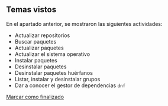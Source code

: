 ## Temas vistos

En el apartado anterior, se mostraron las siguientes actividades:
* Actualizar repositorios
* Buscar paquetes
* Actualizar paquetes
* Actualizar el sistema operativo
* Instalar paquetes
* Desinstalar paquetes
* Desinstalar paquetes huérfanos
* Listar, instalar y desinstalar grupos
* Dar a conocer el gestor de dependencias `dnf`

 
<a onclick="test()" href="https://fx-learning.mgait.services/finish/packages-yum" target="_parent" class="btn primary-btn">Marcar como finalizado</a>
